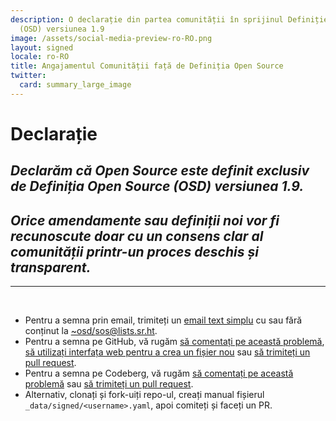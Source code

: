 ```yaml
---
description: O declarație din partea comunității în sprijinul Definiției Open Source
  (OSD) versiunea 1.9
image: /assets/social-media-preview-ro-RO.png
layout: signed
locale: ro-RO
title: Angajamentul Comunității față de Definiția Open Source
twitter:
  card: summary_large_image
---
```

# **Declarație**

## *Declarăm că Open Source este definit exclusiv de Definiția Open Source (OSD) versiunea 1.9.*

## *Orice amendamente sau definiții noi vor fi recunoscute doar cu un consens clar al comunității printr-un proces deschis și transparent.*

---
<br>

- Pentru a semna prin email, trimiteți un [email text simplu](https://useplaintext.email/) cu sau fără conținut la [~osd/sos@lists.sr.ht](mailto:~osd/sos@lists.sr.ht).
- Pentru a semna pe GitHub, vă rugăm [să comentați pe această problemă](https://github.com/OpenSourceDefinition/sos/issues/1), [să utilizați interfața web pentru a crea un fișier nou](https://github.com/OpenSourceDefinition/sos/new/main/_data/signed) sau [să trimiteți un pull request](https://github.com/OpenSourceDefinition/sos/pulls).
- Pentru a semna pe Codeberg, vă rugăm [să comentați pe această problemă](https://codeberg.org/osd/sos/issues/1) sau [să trimiteți un pull request](https://codeberg.org/osd/sos/pulls).
- Alternativ, clonați și fork-uiți repo-ul, creați manual fișierul `_data/signed/<username>.yaml`, apoi comiteți și faceți un PR.